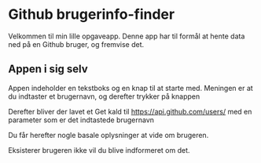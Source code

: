 # Github brugerinfo-finder

Velkommen til min lille opgaveapp. Denne app har til formål at hente data ned på en Github bruger, og fremvise det.

## Appen i sig selv

Appen indeholder en tekstboks og en knap til at starte med. Meningen er at du indtaster et brugernavn, og derefter trykker på knappen

Derefter bliver der lavet et Get kald til https://api.github.com/users/ med en parameter som er det indtastede brugernavn

Du får herefter nogle basale oplysninger at vide om brugeren.

Eksisterer brugeren ikke vil du blive indformeret om det.